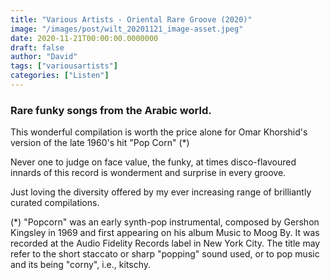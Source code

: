 ```yaml
---
title: "Various Artists - Oriental Rare Groove (2020)"
image: "/images/post/wilt_20201121_image-asset.jpeg"
date: 2020-11-21T00:00:00.0000000
draft: false
author: "David"
tags: ["variousartists"]
categories: ["Listen"]
---
```

### Rare funky songs from the Arabic world. 

 This wonderful compilation is worth the price alone for Omar Khorshid's version of the late 1960's hit "Pop Corn" (\*)

 Never one to judge on face value, the funky, at times disco-flavoured innards of this record is wonderment and surprise in every groove.

 Just loving the diversity offered by my ever increasing range of brilliantly curated compilations.

 (\*) "Popcorn" was an early synth-pop instrumental, composed by Gershon Kingsley in 1969 and first appearing on his album Music to Moog By. It was recorded at the Audio Fidelity Records label in New York City. The title may refer to the short staccato or sharp "popping" sound used, or to pop music and its being "corny", i.e., kitschy.